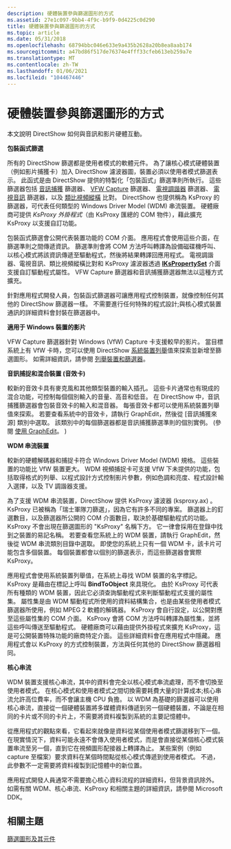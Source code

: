 ```yaml
---
description: 硬體裝置參與篩選圖形的方式
ms.assetid: 27e1c097-9bb4-4f9c-b9f9-0d4225c0d290
title: 硬體裝置參與篩選圖形的方式
ms.topic: article
ms.date: 05/31/2018
ms.openlocfilehash: 68794bbc046e633e9a435b2628a20b8ea8aab174
ms.sourcegitcommit: a47bd86f517de76374e4fff33cfeb613eb259a7e
ms.translationtype: MT
ms.contentlocale: zh-TW
ms.lasthandoff: 01/06/2021
ms.locfileid: "104467446"
---
```

# <a name="how-hardware-devices-participate-in-the-filter-graph"></a>硬體裝置參與篩選圖形的方式

本文說明 DirectShow 如何與音訊和影片硬體互動。

**包裝函式篩選**

所有的 DirectShow 篩選都是使用者模式的軟體元件。 為了讓核心模式硬體裝置（例如影片捕獲卡）加入 DirectShow 濾波器圖，裝置必須以使用者模式篩選表示。 此函式是由 DirectShow 提供的特製化「包裝函式」篩選準則所執行。 這些篩選器包括 [音訊捕獲](audio-capture.md) 篩選器、 [VFW Capture](vfw-capture-filter.md) 篩選器、 [電視調諧器](tv-tuner-filter.md) 篩選器、 [電視音訊](tv-audio-filter.md) 篩選器，以及 [類比視頻縱橫](analog-video-crossbar-filter.md) 比對。 DirectShow 也提供稱為 KsProxy 的篩選器，可代表任何類型的 Windows Driver Model (WDM) 串流裝置。 硬體廠商可提供 *KsProxy 外掛程式*（由 KsProxy 匯總的 COM 物件），藉此擴充 KsProxy 以支援自訂功能。

包裝函式篩選會公開代表裝置功能的 COM 介面。 應用程式會使用這些介面，在篩選準則之間傳遞資訊。 篩選準則會將 COM 方法呼叫轉譯為設備磁碟機呼叫、以核心模式將該資訊傳遞至驅動程式，然後將結果轉譯回應用程式。 電視調諧器、電視音訊、類比視頻縱橫比對和 KsProxy 濾波器透過 [**IKsPropertySet**](ikspropertyset.md) 介面支援自訂驅動程式屬性。 VFW Capture 篩選器和音訊捕獲篩選器無法以這種方式擴充。

針對應用程式開發人員，包裝函式篩選器可讓應用程式控制裝置，就像控制任何其他的 DirectShow 篩選器一樣。 不需要進行任何特殊的程式設計;與核心模式裝置通訊的詳細資料會封裝在篩選器中。

**適用于 Windows 裝置的影片**

VFW Capture 篩選器針對 Windows (VfW) Capture 卡支援較早的影片。 當目標系統上有 VfW 卡時，您可以使用 DirectShow [系統裝置列舉](system-device-enumerator.md)值來探索並新增至篩選圖形。 如需詳細資訊，請參閱 [列舉裝置和篩選器](enumerating-devices-and-filters.md)。

**音訊捕捉和混合裝置 (音效卡)**

較新的音效卡具有麥克風和其他類型裝置的輸入插孔。 這些卡片通常也有現成的混合功能，可控制每個個別輸入的音量、高音和低音。 在 DirectShow 中，音訊捕獲篩選器會包裝音效卡的輸入和混音器。 每張音效卡都可以使用系統裝置列舉值來探索。 若要查看系統中的音效卡，請執行 GraphEdit，然後從 [音訊捕獲來源] 類別中選取。 該類別中的每個篩選器都是音訊捕獲篩選準則的個別實例。  (參閱 [使用 GraphEdit](using-graphedit.md)。 ) 

**WDM 串流裝置**

較新的硬體解碼器和捕捉卡符合 Windows Driver Model (WDM) 規格。 這些裝置的功能比 VfW 裝置更大。 WDM 視頻捕捉卡可支援 VfW 下未提供的功能，包括取得格式的列舉、以程式設計方式控制影片參數，例如色調和亮度、程式設計輸入選擇，以及 TV 調諧器支援。

為了支援 WDM 串流裝置，DirectShow 提供 KsProxy 濾波器 (ksproxy.ax) 。 KsProxy 已被稱為「瑞士軍隊刀篩選」，因為它有許多不同的專案。 篩選器上的釘選數目，以及篩選器所公開的 COM 介面數目，取決於基礎驅動程式的功能。 KsProxy 不會出現在篩選圖形的 "KsProxy" 名稱下方。 它一律會採用在登錄中找到之裝置的易記名稱。 若要查看您系統上的 WDM 裝置，請執行 GraphEdit，然後從 WDM 串流類別目錄中選取。 即使您的系統上只有一個 WDM 卡，該卡片可能包含多個裝置。 每個裝置都會以個別的篩選表示，而這些篩選器會實際 KsProxy。

應用程式會使用系統裝置列舉值，在系統上尋找 WDM 裝置的名字標記。 KsProxy 是藉由在標記上呼叫 **BindToObject** 來具現化。 由於 KsProxy 可代表所有種類的 WDM 裝置，因此它必須查詢驅動程式來判斷驅動程式支援的屬性集。 屬性集是由 WDM 驅動程式所使用的資料結構集合，也是由某些使用者模式篩選器所使用，例如 MPEG 2 軟體的解碼器。 KsProxy 會自行設定，以公開對應至這些屬性集的 COM 介面。 KsProxy 會將 COM 方法呼叫轉譯為屬性集，並將這些呼叫傳送至驅動程式。 硬體廠商可以藉由提供外掛程式來擴充 KsProxy，這是可公開裝置特殊功能的廠商特定介面。 這些詳細資料會在應用程式中隱藏。 應用程式會以 KsProxy 的方式控制裝置，方法與任何其他的 DirectShow 篩選器相同。

**核心串流**

WDM 裝置支援核心串流，其中的資料會完全以核心模式串流處理，而不會切換至使用者模式。 在核心模式和使用者模式之間切換需要耗費大量的計算成本;核心串流允許高位費率，而不會讓主機 CPU 負擔。 以 WDM 為基礎的篩選器可以使用核心串流，直接從一個硬體裝置將多媒體資料傳遞到另一個硬體裝置，不論是在相同的卡片或不同的卡片上，不需要將資料複製到系統的主要記憶體中。

從應用程式的觀點來看，它看起來就像是資料從某個使用者模式篩選移到下一個。 在現實情況下，資料可能永遠不會傳入使用者模式，而是會直接從某個核心模式裝置串流至另一個，直到它在視頻圖形配接器上轉譯為止。 某些案例（例如 capture 至檔案）要求資料在某個時間點從核心模式傳遞到使用者模式。 不過，此參數不一定需要將資料複製到記憶體中的新位置。

應用程式開發人員通常不需要擔心核心資料流程的詳細資料，但背景資訊除外。 如需有關 WDM、核心串流、KsProxy 和相關主題的詳細資訊，請參閱 Microsoft DDK。

## <a name="related-topics"></a>相關主題

<dl> <dt>

[篩選圖形及其元件](the-filter-graph-and-its-components.md)
</dt> </dl>

 

 



